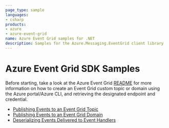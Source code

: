 ```yaml
---
page_type: sample
languages:
- csharp
products:
- azure
- azure-event-grid
name: Azure Event Grid samples for .NET
description: Samples for the Azure.Messaging.EventGrid client library
---
```


# Azure Event Grid SDK Samples
Before starting, take a look at the Azure Event Grid [README](https://github.com/Azure/azure-sdk-for-net/blob/main/sdk/eventgrid/Azure.Messaging.EventGrid/README.md) for more information on how to create an Event Grid custom topic or domain using the Azure portal/Azure CLI, and retrieving the designated endpoint and credential.

- [Publishing Events to an Event Grid Topic](https://github.com/Azure/azure-sdk-for-net/blob/main/sdk/eventgrid/Azure.Messaging.EventGrid/samples/Sample1_PublishEventsToTopic.md)
- [Publishing Events to an Event Grid Domain](https://github.com/Azure/azure-sdk-for-net/blob/main/sdk/eventgrid/Azure.Messaging.EventGrid/samples/Sample2_PublishEventsToDomain.md)
- [Deserializing Events Delivered to Event Handlers ](https://github.com/Azure/azure-sdk-for-net/blob/main/sdk/eventgrid/Azure.Messaging.EventGrid/samples/Sample3_ParseAndDeserializeEvents.md)